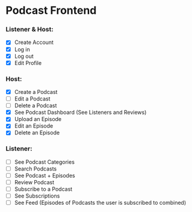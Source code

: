 # Podcast Frontend

### Listener & Host:

- [x] Create Account
- [x] Log in
- [x] Log out
- [x] Edit Profile

### Host:

- [x] Create a Podcast
- [ ] Edit a Podcast
- [ ] Delete a Podcast
- [x] See Podcast Dashboard (See Listeners and Reviews)
- [x] Upload an Episode
- [x] Edit an Episode
- [x] Delete an Episode

### Listener:

- [ ] See Podcast Categories
- [ ] Search Podcasts
- [ ] See Podcast + Episodes
- [ ] Review Podcast
- [ ] Subscribe to a Podcast
- [ ] See Subscriptions
- [ ] See Feed (Episodes of Podcasts the user is subscribed to combined)
